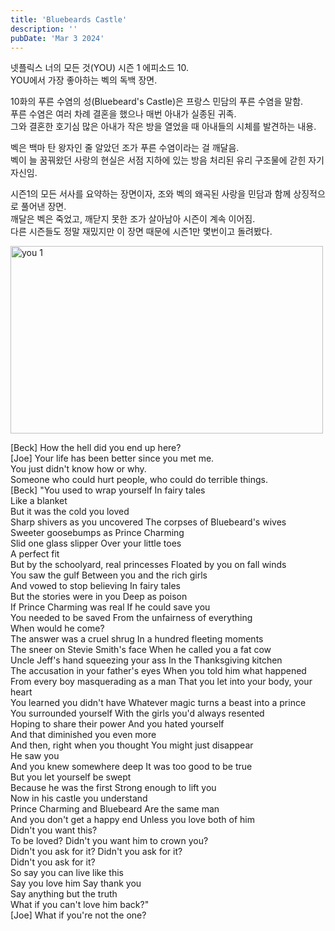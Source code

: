```yaml
---
title: 'Bluebeards Castle'
description: ''
pubDate: 'Mar 3 2024'
---
```


넷플릭스 너의 모든 것(YOU) 시즌 1 에피소드 10.<br>
YOU에서 가장 좋아하는 벡의 독백 장면.

10화의 푸른 수염의 성(Bluebeard's Castle)은 프랑스 민담의 푸른 수염을 말함.<br>
푸른 수염은 여러 차례 결혼을 했으나 매번 아내가 실종된 귀족.<br>
그와 결혼한 호기심 많은 아내가 작은 방을 열었을 때 아내들의 시체를 발견하는 내용.<br>

벡은 백마 탄 왕자인 줄 알았던 조가 푸른 수염이라는 걸 깨달음.<br>
벡이 늘 꿈꿔왔던 사랑의 현실은 서점 지하에 있는 방음 처리된 유리 구조물에 갇힌 자기 자신임.<br>

시즌1의 모든 서사를 요약하는 장면이자, 조와 벡의 왜곡된 사랑을 민담과 함께 상징적으로 풀어낸 장면.<br>
깨달은 벡은 죽었고, 깨닫지 못한 조가 살아남아 시즌이 계속 이어짐.<br>
다른 시즌들도 정말 재밌지만 이 장면 때문에 시즌1만 몇번이고 돌려봤다.

<img src="/images/you/1.jpg" width="500px" height="300px" title="you 1"/>

[Beck] How the hell did you end up here?<br>
[Joe] Your life has been better since you met me.<br>
You just didn't know how or why.<br>
Someone who could hurt people, who could do terrible things.<br>
[Beck] "You used to wrap yourself In fairy tales<br>
Like a blanket<br>
But it was the cold you loved<br>
Sharp shivers as you uncovered The corpses of Bluebeard's wives<br>
Sweeter goosebumps as Prince Charming<br>
Slid one glass slipper Over your little toes<br>
A perfect fit<br>
But by the schoolyard, real princesses Floated by you on fall winds<br>
You saw the gulf Between you and the rich girls<br>
And vowed to stop believing In fairy tales<br>
But the stories were in you Deep as poison<br>
If Prince Charming was real If he could save you<br>
You needed to be saved From the unfairness of everything<br>
When would he come?<br>
The answer was a cruel shrug In a hundred fleeting moments<br>
The sneer on Stevie Smith's face When he called you a fat cow<br>
Uncle Jeff's hand squeezing your ass In the Thanksgiving kitchen<br>
The accusation in your father's eyes When you told him what happened<br>
From every boy masquerading as a man That you let into your body, your heart<br>
You learned you didn't have Whatever magic turns a beast into a prince<br>
You surrounded yourself With the girls you'd always resented<br>
Hoping to share their power And you hated yourself<br>
And that diminished you even more<br>
And then, right when you thought You might just disappear<br>
He saw you<br>
And you knew somewhere deep It was too good to be true<br>
But you let yourself be swept<br>
Because he was the first Strong enough to lift you<br>
Now in his castle you understand<br>
Prince Charming and Bluebeard Are the same man<br>
And you don't get a happy end Unless you love both of him<br>
Didn't you want this?<br>
To be loved? Didn't you want him to crown you?<br>
Didn't you ask for it? Didn't you ask for it?<br>
Didn't you ask for it?<br>
So say you can live like this<br>
Say you love him Say thank you<br>
Say anything but the truth<br>
What if you can't love him back?"<br>
[Joe] What if you're not the one?<br>
